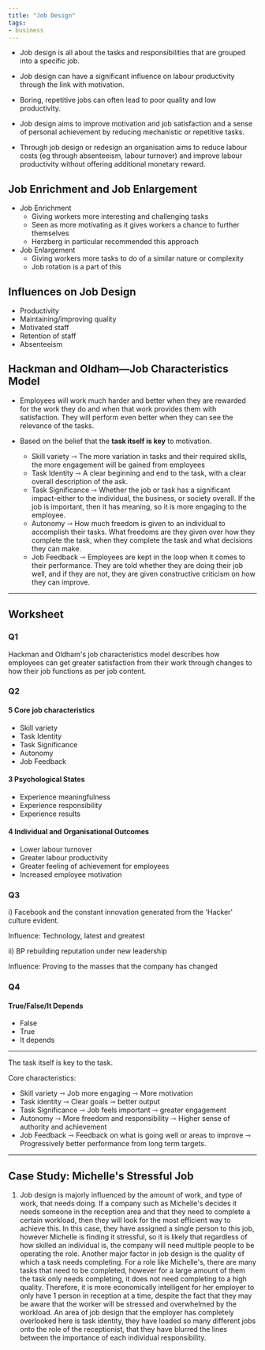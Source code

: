 ```yaml
---
title: "Job Design"
tags:
- business
---
```


- Job design is all about the tasks and responsibilities that are grouped into a specific job.
- Job design can have a significant influence on labour productivity through the link with motivation.
- Boring, repetitive jobs can often lead to poor quality and low productivity.

- Job design aims to improve motivation and job satisfaction and a sense of personal achievement by reducing mechanistic or repetitive tasks.
- Through job design or redesign an organisation aims to reduce labour costs (eg through absenteeism, labour turnover) and improve labour productivity without offering additional monetary reward.

## Job Enrichment and Job Enlargement

- Job Enrichment
	- Giving workers more interesting and challenging tasks
	- Seen as more motivating as it gives workers a chance to further themselves
	- Herzberg in particular recommended this approach
- Job Enlargement
	- Giving workers more tasks to do of a similar nature or complexity
	- Job rotation is a part of this

## Influences on Job Design

- Productivity
- Maintaining/improving quality
- Motivated staff
- Retention of staff
- Absenteeism

## Hackman and Oldham—Job Characteristics Model

- Employees will work much harder and better when they are rewarded for the work they do and when that work provides them with satisfaction. They will perform even better when they can see the relevance of the tasks.


- Based on the belief that the **task itself is key** to motivation.
	- Skill variety ⇾ The more variation in tasks and their required skills, the more engagement will be gained from employees
	- Task Identity ⇾ A clear beginning and end to the task, with a clear overall description of the ask.
	- Task Significance ⇾ Whether the job or task has a significant impact-either to the individual, the business, or society overall. If the job is important, then it has meaning, so it is more engaging to the employee.
	- Autonomy ⇾ How much freedom is given to an individual to accomplish their tasks. What freedoms are they given over how they complete the task, when they complete the task and what decisions they can make.
	- Job Feedback ⇾ Employees are kept in the loop when it comes to their performance. They are told whether they are doing their job well, and if they are not, they are given constructive criticism on how they can improve.

---

## Worksheet

### Q1

Hackman and Oldham's job characteristics model describes how employees can get greater satisfaction from their work through changes to how their job functions as per job content.


### Q2

#### 5 Core job characteristics

- Skill variety
- Task Identity 
- Task Significance
- Autonomy
- Job Feedback

#### 3 Psychological States

- Experience meaningfulness
- Experience responsibility
- Experience results

#### 4 Individual and Organisational Outcomes

- Lower labour turnover
- Greater labour productivity
- Greater feeling of achievement for employees
- Increased employee motivation


### Q3

i) Facebook and the constant innovation generated from the 'Hacker' culture evident.

Influence: Technology, latest and greatest


ii) BP rebuilding reputation under new leadership

Influence: Proving to the masses that the company has changed

### Q4

#### True/False/It Depends

- False
- True
- It depends


---

The task itself is key to the task.

Core characteristics:

- Skill variety ⇾ Job more engaging ⇾ More motivation 
- Task identity ⇾ Clear goals ⇾ better output
- Task Significance ⇾ Job feels important ⇾ greater engagement
- Autonomy ⇾ More freedom and responsibility ⇾ Higher sense of authority and achievement
- Job Feedback ⇾ Feedback on what is going well or areas to improve ⇾ Progressively better performance from long term targets.


---

## Case Study: Michelle's Stressful Job


1) Job design is majorly influenced by the amount of work, and type of work, that needs doing. If a company such as Michelle's decides it needs someone in the reception area and that they need to complete a certain workload, then they will look for the most efficient way to achieve this. In this case, they have assigned a single person to this job, however Michelle is finding it stressful, so it is likely that regardless of how skilled an individual is, the company will need multiple people to be operating the role. Another major factor in job design is the quality of which a task needs completing. For a role like Michelle's, there are many tasks that need to be completed, however for a large amount of them the task only needs completing, it does not need completing to a high quality. Therefore, it is more economically intelligent for her employer to only have 1 person in reception at a time, despite the fact that they may be aware that the worker will be stressed and overwhelmed by the workload. An area of job design that the employer has completely overlooked here is task identity, they have loaded so many different jobs onto the role of the receptionist, that they have blurred the lines between the importance of each individual responsibility.

‎‎